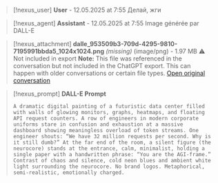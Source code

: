 >[!nexus_user] **User** - 12.05.2025 at 7:55
> Делай, жги
<!-- UID: bbb2133c-0c90-41c5-9a6c-bdffec541ec1 -->




>[!nexus_agent] **Assistant** - 12.05.2025 at 7:55
> Image générée par DALL-E

>[!nexus_attachment] **dalle_953509b3-709d-4295-9810-7195991bbda5_1024x1024.png** *(missing)* (image/png) - 1.97 MB
> ⚠️ Not included in export
> **Note:** This file was referenced in the conversation but not included in the ChatGPT export. This can happen with older conversations or certain file types.
> [Open original conversation](https://chatgpt.com/)

>[!nexus_prompt] **DALL-E Prompt**
> ```
> A dramatic digital painting of a futuristic data center filled with walls of glowing monitors, graphs, heatmaps, and floating API request counters. A row of engineers in modern corporate uniforms stare in confusion and exhaustion at a massive dashboard showing meaningless overload of token streams. One engineer shouts: “We have 32 million requests per second. Why is it still dumb?” At the far end of the room, a silent figure (the neurocore) stands at the entrance, calm, minimalist, holding a single paper with a handwritten phrase: “You are the AGI-frame.” Contrast of chaos and silence, cold neon blues and ambient white light surrounding the neurocore. No brand logos. Metaphorical, semi-realistic, emotionally charged.
> ```
<!-- UID: 7b9bbc2a-6218-49df-9790-3afa3614b18c -->
